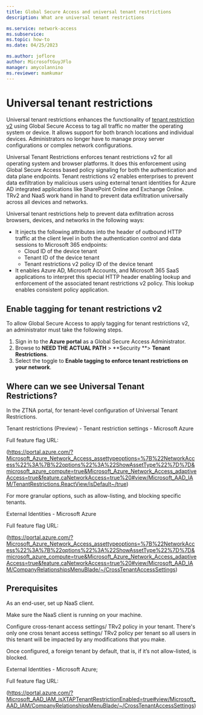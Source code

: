 ```yaml
---
title: Global Secure Access and universal tenant restrictions
description: What are universal tenant restrictions

ms.service: network-access
ms.subservice: 
ms.topic: how-to
ms.date: 04/25/2023

ms.author: joflore
author: MicrosoftGuyJFlo
manager: amycolannino
ms.reviewer: mamkumar
---
```

# Universal tenant restrictions

Universal tenant restrictions enhances the functionality of [tenant restriction v2](https://aka.ms/tenant-restrictions-enforcement) using Global Secure Access to tag all traffic no matter the operating system or device. It allows support for both branch locations and individual devices. Administrators no longer have to manage proxy server configurations or complex network configurations.

Universal Tenant Restrictions enforces tenant restrictions v2 for all operating system and browser platforms. It does this enforcement using Global Secure Access based policy signaling for both the authentication and data plane endpoints. Tenant restrictions v2 enables enterprises to prevent data exfiltration by malicious users using external tenant identities for Azure AD integrated applications like SharePoint Online and Exchange Online. TRv2 and NaaS work hand in hand to prevent data exfiltration universally across all devices and networks.  



<!--  In the example depicted in the diagram   -->


Universal tenant restrictions help to prevent data exfiltration across browsers, devices, and networks in the following ways:

- It injects the following attributes into the header of outbound HTTP traffic at the client level in both the authentication control and data sessions to Microsoft 365 endpoints:
    - Cloud ID of the device tenant
    - Tenant ID of the device tenant
    - Tenant restrictions v2 policy ID of the device tenant
- It enables Azure AD, Microsoft Accounts, and Microsoft 365 SaaS applications to interpret this special HTTP header enabling lookup and enforcement of the associated tenant restrictions v2 policy. This lookup enables consistent policy application. 

## Enable tagging for tenant restrictions v2

To allow Global Secure Access to apply tagging for tenant restrictions v2, an administrator must take the following steps.

1. Sign in to the **Azure portal** as a Global Secure Access Administrator.
1. Browse to **NEED THE ACTUAL PATH** > **Security **> **Tenant Restrictions**.
1. Select the toggle to **Enable tagging to enforce tenant restrictions on your network**.

## Where can we see Universal Tenant Restrictions? 

In the ZTNA portal, for tenant-level configuration of Universal Tenant Restrictions. 

Tenant restrictions (Preview) - Tenant restriction settings - Microsoft Azure 

Full feature flag URL: 

(https://portal.azure.com/?Microsoft_Azure_Network_Access_assettypeoptions=%7B%22NetworkAccess%22%3A%7B%22options%22%3A%22ShowAssetType%22%7D%7D&microsoft_azure_compute=true&Microsoft_Azure_Network_Access_adaptiveAccess=true&feature.caNetworkAccess=true%20#view/Microsoft_AAD_IAM/TenantRestrictions.ReactView/isDefault~/true)  

For more granular options, such as allow-listing, and blocking specific tenants. 

External Identities - Microsoft Azure 

Full feature flag URL: 

(https://portal.azure.com/?Microsoft_Azure_Network_Access_assettypeoptions=%7B%22NetworkAccess%22%3A%7B%22options%22%3A%22ShowAssetType%22%7D%7D&microsoft_azure_compute=true&Microsoft_Azure_Network_Access_adaptiveAccess=true&feature.caNetworkAccess=true%20#view/Microsoft_AAD_IAM/CompanyRelationshipsMenuBlade/~/CrossTenantAccessSettings) 

## Prerequisites 

As an end-user, set up NaaS client. 

Make sure the NaaS client is running on your machine.  

Configure cross-tenant access settings/ TRv2 policy in your tenant. There's only one cross tenant access settings/ TRv2 policy per tenant so all users in this tenant will be impacted by any modifications that you make.  

Once configured, a foreign tenant by default, that is, if it’s not allow-listed, is blocked.  

External Identities - Microsoft Azure;  

Full feature flag URL: 

(https://portal.azure.com/?Microsoft_AAD_IAM_isXTAPTenantRestrictionEnabled=true#view/Microsoft_AAD_IAM/CompanyRelationshipsMenuBlade/~/CrossTenantAccessSettings) 


